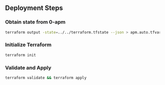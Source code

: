 ## Deployment Steps
### Obtain state from 0-apm
```bash
terraform output -state=../../terraform.tfstate --json > apm.auto.tfvars.json
```
### Initialize Terraform
```bash
terraform init
```
### Validate and Apply
```bash
terraform validate && terraform apply
```